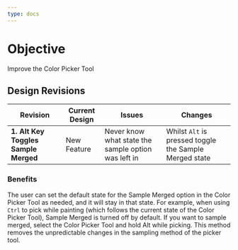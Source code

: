 ```yaml
---
type: docs
---
```


# Objective

Improve the Color Picker Tool

## Design Revisions

| **Revision**  | **Current Design**  | **Issues**  | **Changes** |
|--------------------------------------------|---------------------------------------------------------------------------------------------|----------------------------------------------------------------------------------------------|-----------------------------------------------------------|
| **1. Alt Key Toggles Sample Merged** | New Feature | Never know what state the sample option was left in | Whilst `Alt` is pressed toggle the Sample Merged state |

### **Benefits**

The user can set the default state for the Sample Merged option in the Color Picker Tool as needed, and it will stay in that state. For example, when using `Ctrl` to pick while painting (which follows the current state of the Color Picker Tool), Sample Merged is turned off by default. If you want to sample merged, select the Color Picker Tool and hold Alt while picking. This method removes the unpredictable changes in the sampling method of the picker tool.
